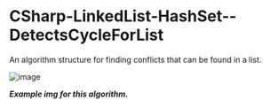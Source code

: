 # CSharp-LinkedList-HashSet--DetectsCycleForList
 An algorithm structure for finding conflicts that can be found in a list.
 
![image](https://user-images.githubusercontent.com/71414017/170556405-da77384e-86ba-46c6-99c4-1dcc21ef6d7f.png)

***Example img for this algorithm.***
